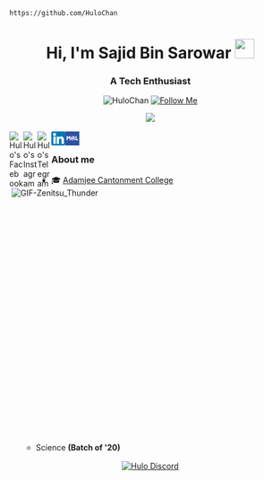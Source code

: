 <!-- Updating my readme for GitHub-->

```
https://github.com/HuloChan
```

<h1 align="center">Hi, I'm Sajid Bin Sarowar <img src="https://media.giphy.com/media/hvRJCLFzcasrR4ia7z/giphy.gif" height="35px" width="35px"></h1>

<h3 align="center">A Tech Enthusiast</h3>

<!--:main part:-->

<!--:visitors and followers count:-->

<p align="center"> 
	
  <img src="https://komarev.com/ghpvc/?username=HuloChan&label=views&color=blueviolet&style=flat" alt="HuloChan" />
  <a href="https://github.com/HuloChan">
  <img src="https://img.shields.io/github/followers/HuloChan?label=Follow&style=social" alt="Follow Me" /> 
	
  </a>

</p>

<!--:marquee text animation:-->

<p align="center">
  
  <a href="https://github.com/HuloChan/readme-typing-svg">
  <img src="https://readme-typing-svg.herokuapp.com?font=courier+new&size=18&color=%2308FB00&duration=4000&lines=Gonna+Code+Till+I+Collapse+!!!;I'm+on+my+way...&center=true&width=500&height=30"">
  
  </a>

</p>

<!--<p align="center"><img src="https://github-readme-streak-stats.herokuapp.com?user=HuloChan&theme=city-lights&hide_border=true&date_format=M%20j%5B%2C%20Y%5D&background=DD272700" alt="HuloChan" /></p>-->

<!--:facebook:-->
<p>

<a href="https://www.facebook.com/un3ven">
  
  <img align="left" alt="Hulo's Facebook" width="25px" src="https://facebookbrand.com/wp-content/uploads/2019/04/f_logo_RGB-Hex-Blue_512.png?w=512&h=512" />

</a>

<!--:instagram:-->

<a href="https://www.instagram.com/sbs_shakib/">
  
  <img align="left" alt="Hulo's Instagram" width="25px" src="https://upload.wikimedia.org/wikipedia/commons/thumb/a/a5/Instagram_icon.png/600px-Instagram_icon.png" />

</a>

<!--:telegram:-->

<a href="https://t.me/HuloChan">
  
  <img align="left" alt="Hulo's Telegram" width="25px" src="https://web.telegram.org/img/logo_share.png" />

</a>

<!--:linkedin:-->

<a href="https://www.linkedin.com/in/sajid-bin-sarowar-3634b6215/">
  
  <img align="left" alt="Hulo's Linkdein" width="25px" src="https://github.com/HuloChan/HuloChan/blob/main/Linkedin_logo.png" />

</a>

<!--:discord:-->

<!--<a href="https://discord.c99.nl/widget/theme-2/439385890846932993.png">

  <img align="left" alt="Hulo Discord" width="25px" src="https://github.com/HuloChan/HuloChan/blob/main/Discord-Logo-Color.png" />

</a>-->
<!--:My Anime List:-->

<a href="https://myanimelist.net/animelist/HuloChan">
  
  <img align="left" alt="Hulo Discord" width="25px" src="https://github.com/HuloChan/HuloChan/blob/main/mal_icon.png" />

</a>

<!--:zenitsu-picture:-->

<!--<p>-->

  <img align="right" alt="GIF-Zenitsu_Thunder" src="https://i.ibb.co/4Nr84Qt/Zenitsu-visual-Hinokami-Kepputan.png" width="500" height="454" />

</p>
<br>	  
<!--about my education-->

### About me

- 🎓 <a href="http://acc.edu.bd/">Adamjee Cantonment College</a> </br>
  - Science <b>(Batch of '20)</b>
<!--- 🎓 <a href="https://www.mist.ac.bd/">Military Institute of Science and Technology</a>
  - B.Sc in <b>Not found</b> -->

<p align="center">

  <a href="https://discordapp.com/users/439385890846932993">
  
  <img align="center" alt="Hulo Discord" src="https://discord.c99.nl/widget/theme-4/439385890846932993.png" />

  </a>
</p>
